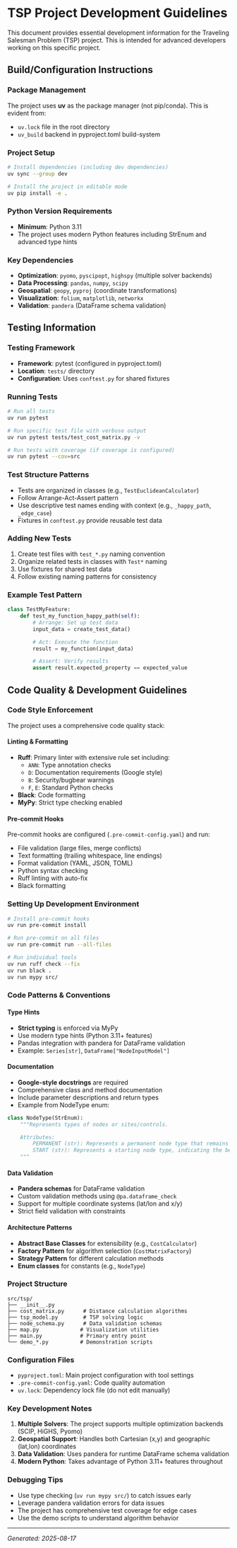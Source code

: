 # TSP Project Development Guidelines

This document provides essential development information for the Traveling Salesman Problem (TSP) project. This is intended for advanced developers working on this specific project.

## Build/Configuration Instructions

### Package Management
The project uses **uv** as the package manager (not pip/conda). This is evident from:
- `uv.lock` file in the root directory
- `uv_build` backend in pyproject.toml build-system

### Project Setup
```bash
# Install dependencies (including dev dependencies)
uv sync --group dev

# Install the project in editable mode
uv pip install -e .
```

### Python Version Requirements
- **Minimum**: Python 3.11
- The project uses modern Python features including StrEnum and advanced type hints

### Key Dependencies
- **Optimization**: `pyomo`, `pyscipopt`, `highspy` (multiple solver backends)
- **Data Processing**: `pandas`, `numpy`, `scipy`
- **Geospatial**: `geopy`, `pyproj` (coordinate transformations)
- **Visualization**: `folium`, `matplotlib`, `networkx`
- **Validation**: `pandera` (DataFrame schema validation)

## Testing Information

### Testing Framework
- **Framework**: pytest (configured in pyproject.toml)
- **Location**: `tests/` directory
- **Configuration**: Uses `conftest.py` for shared fixtures

### Running Tests
```bash
# Run all tests
uv run pytest

# Run specific test file with verbose output
uv run pytest tests/test_cost_matrix.py -v

# Run tests with coverage (if coverage is configured)
uv run pytest --cov=src
```

### Test Structure Patterns
- Tests are organized in classes (e.g., `TestEuclideanCalculator`)
- Follow Arrange-Act-Assert pattern
- Use descriptive test names ending with context (e.g., `_happy_path`, `_edge_case`)
- Fixtures in `conftest.py` provide reusable test data

### Adding New Tests
1. Create test files with `test_*.py` naming convention
2. Organize related tests in classes with `Test*` naming
3. Use fixtures for shared test data
4. Follow existing naming patterns for consistency

### Example Test Pattern
```python
class TestMyFeature:
    def test_my_function_happy_path(self):
        # Arrange: Set up test data
        input_data = create_test_data()

        # Act: Execute the function
        result = my_function(input_data)

        # Assert: Verify results
        assert result.expected_property == expected_value
```

## Code Quality & Development Guidelines

### Code Style Enforcement
The project uses a comprehensive code quality stack:

#### Linting & Formatting
- **Ruff**: Primary linter with extensive rule set including:
  - `ANN`: Type annotation checks
  - `D`: Documentation requirements (Google style)
  - `B`: Security/bugbear warnings
  - `F`, `E`: Standard Python checks
- **Black**: Code formatting
- **MyPy**: Strict type checking enabled

#### Pre-commit Hooks
Pre-commit hooks are configured (`.pre-commit-config.yaml`) and run:
- File validation (large files, merge conflicts)
- Text formatting (trailing whitespace, line endings)
- Format validation (YAML, JSON, TOML)
- Python syntax checking
- Ruff linting with auto-fix
- Black formatting

### Setting Up Development Environment
```bash
# Install pre-commit hooks
uv run pre-commit install

# Run pre-commit on all files
uv run pre-commit run --all-files

# Run individual tools
uv run ruff check --fix
uv run black .
uv run mypy src/
```

### Code Patterns & Conventions

#### Type Hints
- **Strict typing** is enforced via MyPy
- Use modern type hints (Python 3.11+ features)
- Pandas integration with pandera for DataFrame validation
- Example: `Series[str]`, `DataFrame["NodeInputModel"]`

#### Documentation
- **Google-style docstrings** are required
- Comprehensive class and method documentation
- Include parameter descriptions and return types
- Example from NodeType enum:
```python
class NodeType(StrEnum):
    """Represents types of nodes or sites/controls.

    Attributes:
        PERMANENT (str): Represents a permanent node type that remains constant.
        START (str): Represents a starting node type, indicating the beginning of a tour.
    """
```

#### Data Validation
- **Pandera schemas** for DataFrame validation
- Custom validation methods using `@pa.dataframe_check`
- Support for multiple coordinate systems (lat/lon and x/y)
- Strict field validation with constraints

#### Architecture Patterns
- **Abstract Base Classes** for extensibility (e.g., `CostCalculator`)
- **Factory Pattern** for algorithm selection (`CostMatrixFactory`)
- **Strategy Pattern** for different calculation methods
- **Enum classes** for constants (e.g., `NodeType`)

### Project Structure
```
src/tsp/
├── __init__.py
├── cost_matrix.py      # Distance calculation algorithms
├── tsp_model.py        # TSP solving logic
├── node_schema.py      # Data validation schemas
├── map.py             # Visualization utilities
├── main.py            # Primary entry point
└── demo_*.py          # Demonstration scripts
```

### Configuration Files
- `pyproject.toml`: Main project configuration with tool settings
- `.pre-commit-config.yaml`: Code quality automation
- `uv.lock`: Dependency lock file (do not edit manually)

### Key Development Notes
1. **Multiple Solvers**: The project supports multiple optimization backends (SCIP, HiGHS, Pyomo)
2. **Geospatial Support**: Handles both Cartesian (x,y) and geographic (lat,lon) coordinates
3. **Data Validation**: Uses pandera for runtime DataFrame schema validation
4. **Modern Python**: Takes advantage of Python 3.11+ features throughout

### Debugging Tips
- Use type checking (`uv run mypy src/`) to catch issues early
- Leverage pandera validation errors for data issues
- The project has comprehensive test coverage for edge cases
- Use the demo scripts to understand algorithm behavior

---
*Generated: 2025-08-17*

